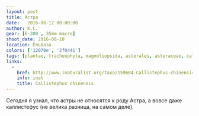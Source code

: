 ```yaml
---
layout: post
title: Астра
date:   2016-08-12 00:00:00
author: К.С.
gear: [E-300 , 35mm macro]
shoot_date: 2016-08-10
location: Ёльбаза
colors: ['12070e', '2f0441']
tags: [plantae, tracheophyta, magnoliopsida, asterales, asteraceae, callistephus, callistephus chinensis]
links:
  -
    href: http://www.inaturalist.org/taxa/159684-Callistephus-chinensis
    info: inat
    title: Callistephus chinensis
---
```


Сегодня я узнал, что астры не относятся к роду Астра, а вовсе даже каллистефус (не велика разница, на самом деле).
